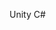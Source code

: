 Unity C#


<!---
KeillsIDP/KeillsIDP is a ✨ special ✨ repository because its `README.md` (this file) appears on your GitHub profile.
You can click the Preview link to take a look at your changes.
--->
